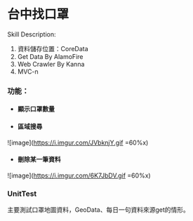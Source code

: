 # 台中找口罩

Skill Description:

1. 資料儲存位置：CoreData
2. Get Data By AlamoFire
3. Web Crawler By Kanna
4. MVC-n

### 功能：

* #### 顯示口罩數量
* #### 區域搜尋

![image](https://i.imgur.com/JVbknjY.gif =60%x)

* #### 刪除某一筆資料

![image](https://i.imgur.com/6K7JbDV.gif =60%x)

### UnitTest

主要測試口罩地圖資料，GeoData、每日一句資料來源get的情形。
